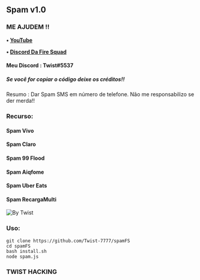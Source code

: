 ## Spam v1.0


### ME AJUDEM !!

<b>• [YouTube](https://youtube.com/channel/UCBZld3eQeyxKmNeholLkpCg)</b>
<br>

<b>• [Discord Da Fire Squad](https://discord.gg/MNHaPVeZb7)</b>
<br>

#### Meu Discord : Twist#5537


##### Se você for copiar o código deixe os créditos!!
Resumo : Dar Spam SMS em número de telefone.
Não me responsabilizo se der merda!!



### Recurso:
#### Spam Vivo
#### Spam Claro
#### Spam 99 Flood
#### Spam Aiqfome
#### Spam Uber Eats
#### Spam RecargaMulti

![By Twist](https://cdn.discordapp.com/attachments/805243146258743306/805970552622809108/Screenshot_20210201-221748_Termux2.jpg)

### Uso:

```
git clone https://github.com/Twist-7777/spamFS
cd spamFS
bash install.sh
node spam.js
```

### TWIST HACKING
